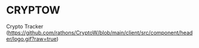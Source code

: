 # CRYPTOW
Crypto Tracker
(https://github.com/rathons/CryptoW/blob/main/client/src/component/header/logo.gif?raw=true)
